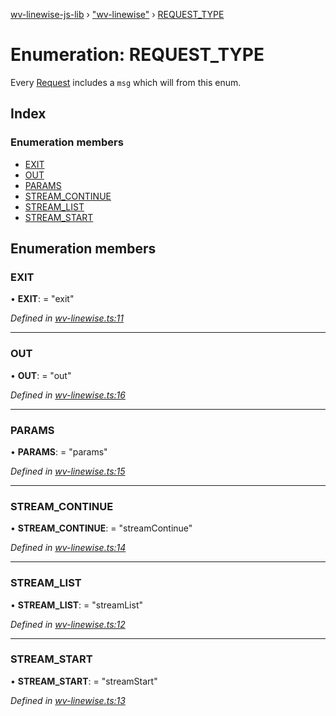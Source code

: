 [wv-linewise-js-lib](../README.md) › ["wv-linewise"](../modules/_wv_linewise_.md) › [REQUEST_TYPE](_wv_linewise_.request_type.md)

# Enumeration: REQUEST_TYPE

Every [Request](../modules/_wv_linewise_.md#request) includes a `msg` which will from this enum.

## Index

### Enumeration members

* [EXIT](_wv_linewise_.request_type.md#exit)
* [OUT](_wv_linewise_.request_type.md#out)
* [PARAMS](_wv_linewise_.request_type.md#params)
* [STREAM_CONTINUE](_wv_linewise_.request_type.md#stream_continue)
* [STREAM_LIST](_wv_linewise_.request_type.md#stream_list)
* [STREAM_START](_wv_linewise_.request_type.md#stream_start)

## Enumeration members

###  EXIT

• **EXIT**: = "exit"

*Defined in [wv-linewise.ts:11](https://github.com/forbesmyester/wv-linewise/blob/65da995/js-lib/src/wv-linewise.ts#L11)*

___

###  OUT

• **OUT**: = "out"

*Defined in [wv-linewise.ts:16](https://github.com/forbesmyester/wv-linewise/blob/65da995/js-lib/src/wv-linewise.ts#L16)*

___

###  PARAMS

• **PARAMS**: = "params"

*Defined in [wv-linewise.ts:15](https://github.com/forbesmyester/wv-linewise/blob/65da995/js-lib/src/wv-linewise.ts#L15)*

___

###  STREAM_CONTINUE

• **STREAM_CONTINUE**: = "streamContinue"

*Defined in [wv-linewise.ts:14](https://github.com/forbesmyester/wv-linewise/blob/65da995/js-lib/src/wv-linewise.ts#L14)*

___

###  STREAM_LIST

• **STREAM_LIST**: = "streamList"

*Defined in [wv-linewise.ts:12](https://github.com/forbesmyester/wv-linewise/blob/65da995/js-lib/src/wv-linewise.ts#L12)*

___

###  STREAM_START

• **STREAM_START**: = "streamStart"

*Defined in [wv-linewise.ts:13](https://github.com/forbesmyester/wv-linewise/blob/65da995/js-lib/src/wv-linewise.ts#L13)*
